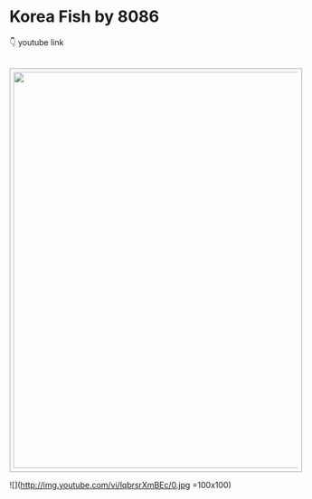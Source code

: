 # Korea Fish by 8086

 👇 youtube link<br>
 <div   style= "position:absolute;left:0px;   top:0px;width:480px;   height:360px;   clip:rect(45px   480px   315px   0px) "> <img   src= "http://img.youtube.com/vi/lqbrsrXmBEc/0.jpg"> </div> <br>
<kbd><a href="https://www.youtube.com/watch?v=lqbrsrXmBEc"><img src="http://img.youtube.com/vi/lqbrsrXmBEc/0.jpg" width="700" style="border:2px #ccc solid;padding:5px;"></a></kbd><br> 

![](http://img.youtube.com/vi/lqbrsrXmBEc/0.jpg =100x100)<br>

